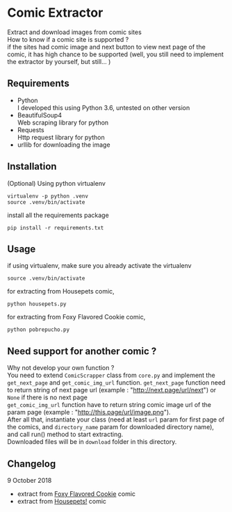 # Comic Extractor
Extract and download images from comic sites  
How to know if a comic site is supported ?  
if the sites had comic image and next button to view next page of the comic,
it has high chance to be supported (well, you still need to implement the extractor by yourself, but still... )

## Requirements
- Python  
I developed this using Python 3.6, untested on other version
- BeautifulSoup4  
Web scraping library for python
- Requests  
Http request library for python
- urllib
for downloading the image

## Installation
(Optional) Using python virtualenv  
```
virtualenv -p python .venv
source .venv/bin/activate
```

install all the requirements package
```
pip install -r requirements.txt
```

## Usage
if using virtualenv, make sure you already activate the virtualenv
```
source .venv/bin/activate
```

for extracting from Housepets comic, 
```
python housepets.py
```

for extracting from Foxy Flavored Cookie comic,
```
python pobrepucho.py
```

## Need support for another comic ?
Why not develop your own function ?  
You need to extend `ComicScrapper` class from `core.py` and implement the `get_next_page` and `get_comic_img_url` function. 
`get_next_page` function need to return string of next page url (example : "http://next.page/url/next") or `None` if there is no next page  
`get_comic_img_url` function have to return string comic image url of the param page (example : "http://this.page/url/image.png").  
After all that, instantiate your class (need at least `url` param for first page of the comics, and `directory_name` param for downloaded directory name), and call run() method to start extracting.  
Downloaded files will be in `download` folder in this directory.

## Changelog
9 October 2018
- extract from [Foxy Flavored Cookie](http://www.pobrepucho.thecomicseries.com) comic
- extract from [Housepets!](http://www.housepetscomic.com) comic